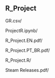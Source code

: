 ## R_Project

GR.csv/

ProjectR.ipynb/

R_Project.EN.pdf/

R_Project.PT_BR.pdf/

R_Project.R/

Steam Releases.pdf/
